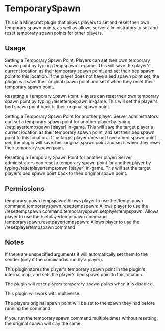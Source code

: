 # TemporarySpawn
This is a Minecraft plugin that allows players to set and reset their own temporary spawn points, as well as allows server administrators to set and reset temporary spawn points for other players.

## Usage
Setting a Temporary Spawn Point:
Players can set their own temporary spawn point by typing /tempspawn in-game.
This will save the player's current location as their temporary spawn point, and set their bed spawn point to this location.
If the player does not have a bed spawn point set, the plugin will save their original spawn point and set it when they reset their temporary spawn point.

Resetting a Temporary Spawn Point:
Players can reset their own temporary spawn point by typing /resettempspawn in-game.
This will set the player's bed spawn point back to their original spawn point.

Setting a Temporary Spawn Point for another player:
Server administrators can set a temporary spawn point for another player by typing /setplayertempspawn [player] in-game.
This will save the target player's current location as their temporary spawn point, and set their bed spawn point to this location.
If the target player does not have a bed spawn point set, the plugin will save their original spawn point and set it when they reset their temporary spawn point.

Resetting a Temporary Spawn Point for another player:
Server administrators can reset a temporary spawn point for another player by typing /resetplayertempspawn [player] in-game.
This will set the target player's bed spawn point back to their original spawn point.

## Permissions
temporaryspawn.tempspawn: Allows player to use the /tempspawn command
temporaryspawn.resettempspawn: Allows player to use the /resettempspawn command
temporaryspawn.setplayertempspawn: Allows player to use the /setplayertempspawn command
temporaryspawn.resetplayertempspawn: Allows player to use the /resetplayertempspawn command

## Notes
If there are unspecified arguments it will automatically set them to the sender (only if the command is run by a player).

This plugin stores the player's temporary spawn point in the plugin's internal map, and sets the player's bed spawn point to this location.

The plugin will reset players temporary spawn points when it is disabled.

This plugin will work with multiverse.

The players original spawn point will be set to the spawn they had before running the command.

If you run the temporary spawn command multiple times without resetting, the original spawn will stay the same.
